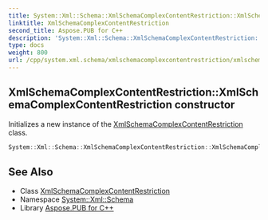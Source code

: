 ```yaml
---
title: System::Xml::Schema::XmlSchemaComplexContentRestriction::XmlSchemaComplexContentRestriction constructor
linktitle: XmlSchemaComplexContentRestriction
second_title: Aspose.PUB for C++
description: 'System::Xml::Schema::XmlSchemaComplexContentRestriction::XmlSchemaComplexContentRestriction constructor. Initializes a new instance of the XmlSchemaComplexContentRestriction class in C++.'
type: docs
weight: 800
url: /cpp/system.xml.schema/xmlschemacomplexcontentrestriction/xmlschemacomplexcontentrestriction/
---
```

## XmlSchemaComplexContentRestriction::XmlSchemaComplexContentRestriction constructor


Initializes a new instance of the [XmlSchemaComplexContentRestriction](../) class.

```cpp
System::Xml::Schema::XmlSchemaComplexContentRestriction::XmlSchemaComplexContentRestriction()
```

## See Also

* Class [XmlSchemaComplexContentRestriction](../)
* Namespace [System::Xml::Schema](../../)
* Library [Aspose.PUB for C++](../../../)
